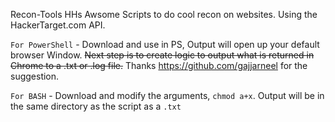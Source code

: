 Recon-Tools
HHs Awsome Scripts to do cool recon on websites. Using the HackerTarget.com API.

`For PowerShell` - Download and use in PS, Output will open up your default browser Window. ~~Next step is to create logic to output what is returned in Chrome to a .txt or .log file.~~ Thanks https://github.com/gajjarneel for the suggestion.

`For BASH` - Download and modify the arguments, `chmod a+x`. Output will be in the same directory as the script as a `.txt` 
